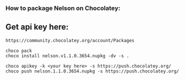 ### How to package Nelson on Chocolatey:

## Get api key here:

```
https://community.chocolatey.org/account/Packages
```

```
choco pack
choco install nelson.v1.1.0.3654.nupkg -dv -s .

choco apikey -k <your key here> -s https://push.chocolatey.org/
choco push nelson.1.1.0.3654.nupkg -s https://push.chocolatey.org/
```
